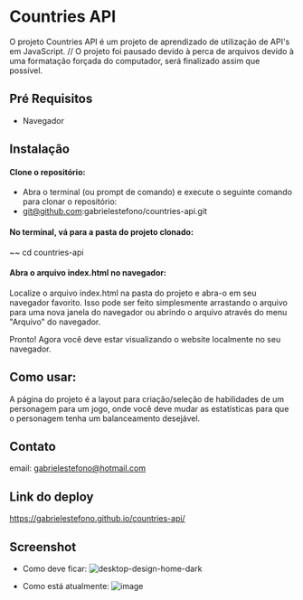 # Countries API

O projeto Countries API é um projeto de aprendizado de utilização de API's em JavaScript.
//  O projeto foi pausado devido à perca de arquivos devido à uma formatação forçada do computador, será finalizado assim que possível.

## Pré Requisitos
* Navegador

## Instalação

#### Clone o repositório:
* Abra o terminal (ou prompt de comando) e execute o seguinte comando para clonar o repositório:
* git@github.com:gabrielestefono/countries-api.git
#### No terminal, vá para a pasta do projeto clonado:
~~ cd countries-api
#### Abra o arquivo index.html no navegador:
Localize o arquivo index.html na pasta do projeto e abra-o em seu navegador favorito. Isso pode ser feito simplesmente arrastando o arquivo para uma nova janela do navegador ou abrindo o arquivo através do menu "Arquivo" do navegador.

Pronto! Agora você deve estar visualizando o website localmente no seu navegador.

## Como usar:

A página do projeto é a layout para criação/seleção de habilidades de um personagem para um jogo, onde você deve mudar as estatísticas para que o personagem tenha um balanceamento desejável.

## Contato

email: gabrielestefono@hotmail.com

## Link do deploy
https://gabrielestefono.github.io/countries-api/

## Screenshot
 * Como deve ficar:
 ![desktop-design-home-dark](https://user-images.githubusercontent.com/104292192/232761365-d916fb1a-76f3-4042-96ba-b5daa5821b4c.jpg)

* Como está atualmente:
  ![image](https://user-images.githubusercontent.com/104292192/232761501-479a5e8a-87b1-4c9a-9971-d8fd630963b4.png)


